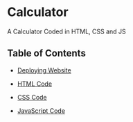 # Calculator
A Calculator Coded in HTML, CSS and JS

## Table of Contents

- [Deploying Website](calculator/main/index.js)

- [HTML Code]()

- [CSS Code]()

- [JavaScript Code]()
